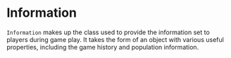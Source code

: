 # Information

`Information` makes up the class used to provide the information set to players during game play. It takes the form of an object with various useful properties, including the game history and population information. 